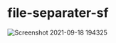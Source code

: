 # file-separater-sf
![Screenshot 2021-09-18 194325](https://user-images.githubusercontent.com/57231254/133891736-9a4a04f9-c2fc-4dd6-bc8a-af7f7083cae6.jpg)
